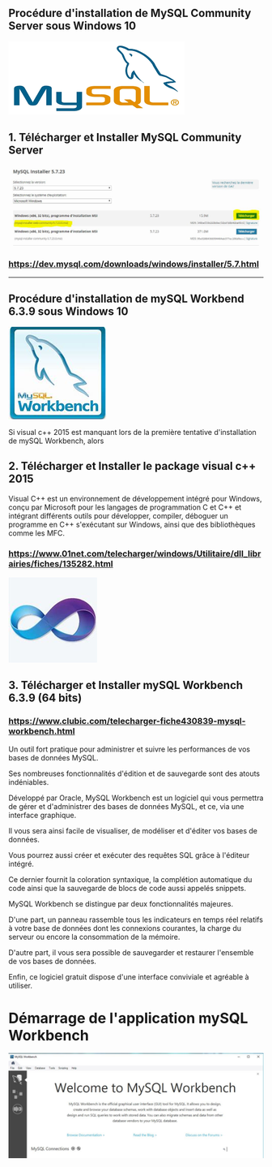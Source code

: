 ## Procédure d'installation de MySQL Community Server sous Windows 10

![alt-text](https://github.com/Dolois/sql_installer/blob/master/MySQL%20Community%20Server.png "Logo MySQL Community Server")

## 1. Télécharger et Installer MySQL Community Server
![alt-text](https://github.com/Dolois/sql_installer/blob/master/Install%20MySQL%20Community%20Server.JPG)

### https://dev.mysql.com/downloads/windows/installer/5.7.html

----------------------------

## Procédure d'installation de mySQL Workbend 6.3.9 sous Windows 10

![alt-text](https://github.com/Dolois/sql_installer/blob/master/mySQL%20Workbench.jpg "Logo mySQL Workbench")

Si visual c++ 2015 est manquant lors de la première tentative d'installation de mySQL Workbench, alors 

## 2. Télécharger et Installer le package visual c++ 2015

Visual C++ est un environnement de développement intégré pour Windows, conçu par Microsoft 
pour les langages de programmation C et C++ et intégrant différents outils pour développer, 
compiler, déboguer un programme en C++ s'exécutant sur Windows, ainsi que des bibliothèques comme les MFC.

### https://www.01net.com/telecharger/windows/Utilitaire/dll_librairies/fiches/135282.html

![alt-text](https://github.com/Dolois/sql_installer/blob/master/visual-c%2B%2B2015.jpg "Logo Visual C++ 2015")

## 3. Télécharger et Installer mySQL Workbench 6.3.9 (64 bits)

### https://www.clubic.com/telecharger-fiche430839-mysql-workbench.html

Un outil fort pratique pour administrer et suivre les performances de vos bases de données MySQL.

Ses nombreuses fonctionnalités d'édition et de sauvegarde sont des atouts indéniables. 

Développé par Oracle, MySQL Workbench est un logiciel qui vous permettra de gérer et d'administrer 
des bases de données MySQL, et ce, via une interface graphique.

Il vous sera ainsi facile de visualiser, de modéliser et d'éditer vos bases de données. 

Vous pourrez aussi créer et exécuter des requêtes SQL grâce à l'éditeur intégré.

Ce dernier fournit la coloration syntaxique, la complétion automatique du code ainsi que la sauvegarde 
de blocs de code aussi appelés snippets.

MySQL Workbench se distingue par deux fonctionnalités majeures. 

D'une part, un panneau rassemble tous les indicateurs en temps réel relatifs à votre base de données 
dont les connexions courantes, la charge du serveur ou encore la consommation de la mémoire.

D'autre part, il vous sera possible de sauvegarder et restaurer l'ensemble de vos bases de données.

Enfin, ce logiciel gratuit dispose d'une interface conviviale et agréable à utiliser.

# Démarrage de l'application mySQL Workbench

![alt-text](https://github.com/Dolois/sql_installer/blob/master/Menu_mySQL_Workbench.JPG "Menu mySQL Workbench")

